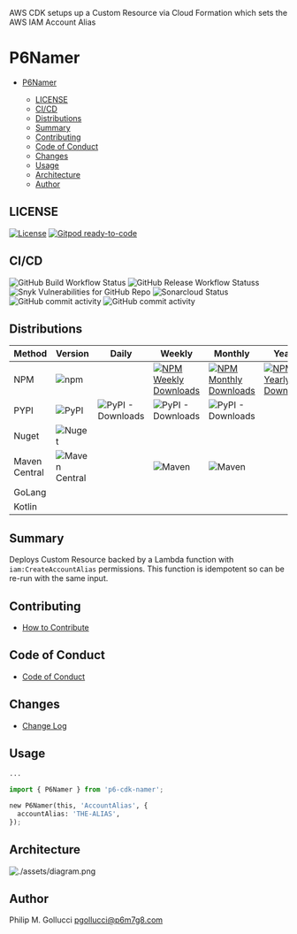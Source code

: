 AWS CDK setups up a Custom Resource via Cloud Formation which sets
the AWS IAM Account Alias

# P6Namer

* [P6Namer](#p6namer)

  * [LICENSE](#license)
  * [CI/CD](#cicd)
  * [Distributions](#distributions)
  * [Summary](#summary)
  * [Contributing](#contributing)
  * [Code of Conduct](#code-of-conduct)
  * [Changes](#changes)
  * [Usage](#usage)
  * [Architecture](#architecture)
  * [Author](#author)

## LICENSE

[![License](https://img.shields.io/badge/License-Apache%202.0-yellowgreen.svg)](https://opensource.org/licenses/Apache-2.0) [![Gitpod ready-to-code](https://img.shields.io/badge/Gitpod-ready--to--code-blue?logo=gitpod)](https://gitpod.io/#https://github.com/p6m7g8/p6-cdk-namer)

## CI/CD

![GitHub Build Workflow Status](https://img.shields.io/github/workflow/status/p6m7g8/p6-cdk-namer/Build) ![GitHub Release Workflow Statuss](https://github.com/p6m7g8/p6-cdk-namer/workflows/Release/badge.svg)
![Snyk Vulnerabilities for GitHub Repo](https://img.shields.io/snyk/vulnerabilities/github/p6m7g8/p6-cdk-namer) ![Sonarcloud Status](https://sonarcloud.io/api/project_badges/measure?project=p6m7g8_p6-cdk-namer&metric=alert_status)
![GitHub commit activity](https://img.shields.io/github/commit-activity/y/p6m7g8/p6-cdk-namer) ![GitHub commit activity](https://img.shields.io/github/commit-activity/m/p6m7g8/p6-cdk-namer)

## Distributions

| Method | Version | Daily | Weekly | Monthly | Yearly | Total |
--------| --------| ------| -------| --------| -------|-------|
| NPM      | ![npm](https://img.shields.io/npm/v/p6-cdk-namer) |       | [![NPM Weekly Downloads](https://img.shields.io/npm/dw/p6-cdk-namer)](https://img.shields.io/npm/dw/p6-cdk-namer) | [![NPM Monthly Downloads](https://img.shields.io/npm/dm/p6-cdk-namer)](https://img.shields.io/npm/dm/p6-cdk-namer) | [![NPM Yearly Downloads](https://img.shields.io/npm/dy/p6-cdk-namer)](https://img.shields.io/npm/dy/p6-cdk-namer) | [![NPM Total Downloads](https://img.shields.io/npm/dt/p6-cdk-namer)](https://img.shields.io/npm/dt/p6-cdk-namer) |
| PYPI      | ![PyPI](https://img.shields.io/pypi/v/p6-cdk-namer) | ![PyPI - Downloads](https://img.shields.io/pypi/dd/p6-cdk-namer) | ![PyPI - Downloads](https://img.shields.io/pypi/dw/p6-cdk-namer) | ![PyPI - Downloads](https://img.shields.io/pypi/dm/p6-cdk-namer)         |       |        |
| Nuget      | ![Nuget](https://img.shields.io/nuget/v/P6m7g8.P6Namer) |       |        |         |       | ![NuGet Downloads](https://img.shields.io/nuget/dt/P6m7g8.P6Namer.svg) |
| Maven Central | ![Maven Central](https://img.shields.io/maven-central/v/com.github.p6m7g8/p6-cdk-namer) |       | ![Maven](https://jitpack.io/v/com.github.p6m7g8/p6-cdk-namer/week.svg) | ![Maven](https://jitpack.io/v/com.github.p6m7g8/p6-cdk-namer/month.svg)         |       |        |
| GoLang     |         |       |        |         |       |        |
| Kotlin     |         |       |        |         |       |        |

## Summary

Deploys Custom Resource backed by a Lambda function with `iam:CreateAccountAlias` permissions.
This function is idempotent so can be re-run with the same input.

## Contributing

* [How to Contribute](CONTRIBUTING.md)

## Code of Conduct

* [Code of Conduct](CODE_OF_CONDUCT.md)

## Changes

* [Change Log](CHANGELOG.md)

## Usage

```python
...

import { P6Namer } from 'p6-cdk-namer';

new P6Namer(this, 'AccountAlias', {
  accountAlias: 'THE-ALIAS',
});
```

## Architecture

![./assets/diagram.png](./assets/diagram.png)

## Author

Philip M. Gollucci [pgollucci@p6m7g8.com](mailto:pgollucci@p6m7g8.com)
